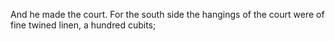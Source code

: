 And he made the court. For the south side the hangings of the court were of fine twined linen, a hundred cubits;
